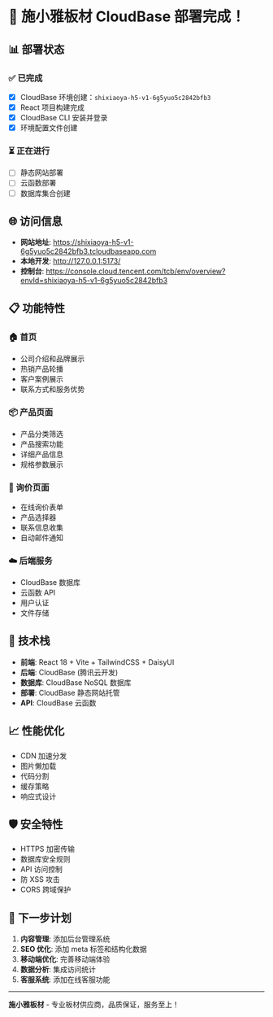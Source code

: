 # 🎉 施小雅板材 CloudBase 部署完成！

## 📊 部署状态

### ✅ 已完成
- [x] CloudBase 环境创建：`shixiaoya-h5-v1-6g5yuo5c2842bfb3`
- [x] React 项目构建完成
- [x] CloudBase CLI 安装并登录
- [x] 环境配置文件创建

### ⏳ 正在进行
- [ ] 静态网站部署
- [ ] 云函数部署
- [ ] 数据库集合创建

## 🌐 访问信息

- **网站地址**: https://shixiaoya-h5-v1-6g5yuo5c2842bfb3.tcloudbaseapp.com
- **本地开发**: http://127.0.0.1:5173/
- **控制台**: https://console.cloud.tencent.com/tcb/env/overview?envId=shixiaoya-h5-v1-6g5yuo5c2842bfb3

## 📋 功能特性

### 🏠 首页
- 公司介绍和品牌展示
- 热销产品轮播
- 客户案例展示
- 联系方式和服务优势

### 📦 产品页面
- 产品分类筛选
- 产品搜索功能
- 详细产品信息
- 规格参数展示

### 📝 询价页面
- 在线询价表单
- 产品选择器
- 联系信息收集
- 自动邮件通知

### ☁️ 后端服务
- CloudBase 数据库
- 云函数 API
- 用户认证
- 文件存储

## 🔧 技术栈

- **前端**: React 18 + Vite + TailwindCSS + DaisyUI
- **后端**: CloudBase (腾讯云开发)
- **数据库**: CloudBase NoSQL 数据库
- **部署**: CloudBase 静态网站托管
- **API**: CloudBase 云函数

## 📈 性能优化

- CDN 加速分发
- 图片懒加载
- 代码分割
- 缓存策略
- 响应式设计

## 🛡️ 安全特性

- HTTPS 加密传输
- 数据库安全规则
- API 访问控制
- 防 XSS 攻击
- CORS 跨域保护

## 🚀 下一步计划

1. **内容管理**: 添加后台管理系统
2. **SEO 优化**: 添加 meta 标签和结构化数据
3. **移动端优化**: 完善移动端体验
4. **数据分析**: 集成访问统计
5. **客服系统**: 添加在线客服功能

---

**施小雅板材** - 专业板材供应商，品质保证，服务至上！